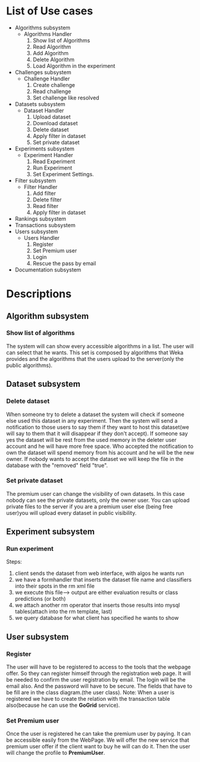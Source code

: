 # List of Use cases #
  * Algorithms subsystem
    * Algorithms Handler
      1. Show list of Algorithms
      1. Read Algorithm
      1. Add Algorithm
      1. Delete Algorithm
      1. Load Algorithm in the experiment
  * Challenges subsystem
    * Challenge Handler
      1. Create challenge
      1. Read challenge
      1. Set challenge like resolved
  * Datasets subsystem
    * Dataset Handler
      1. Upload dataset
      1. Download dataset
      1. Delete dataset
      1. Apply filter in dataset
      1. Set private dataset
  * Experiments subsystem
    * Experiment Handler
      1. Read Experiment
      1. Run Experiment
      1. Set Experiment Settings.
  * Filter subsystem
    * Filter Handler
      1. Add filter
      1. Delete filter
      1. Read filter
      1. Apply filter in dataset
  * Rankings subsystem
  * Transactions subsystem
  * Users subsystem
    * Users Handler
      1. Register
      1. Set Premium user
      1. Login
      1. Rescue the pass by email
  * Documentation subsystem

# Descriptions #
## Algorithm subsystem ##
### Show list of algorithms ###
The system will can show every accessible algorithms in a list. The user will can select that he wants. This set is composed by algorithms that Weka provides and the algorithms that the users upload to the server(only the public algorithms).
## Dataset subsystem ##
### Delete dataset ###
When someone try to delete a dataset the system will check if someone else used this dataset in any experiment. Then the system will send a notification to those users to say them if they want to host this dataset(we will say to them that it will disappear if they don't accept). If someone say yes the dataset will be rest from the used memory in the deleter user account and he will have more free space. Who accepted the notification to own the dataset will spend memory from his account and he will be the new owner. If nobody wants to accept the dataset we will keep the file in the database with the "removed" field "true".

### Set private dataset ###
The premium user can change the visibility of own datasets. In this case nobody can see the private datasets, only the owner user. You can upload private files to the server if you are a premium user else (being free user)you will upload every dataset in public visibility.

## Experiment subsystem ##
### Run experiment ###
Steps:
  1. client sends the dataset from web interface, with algos he wants run
  1. we have a formhandler that inserts the dataset file name and classifiers into their spots in the rm xml file
  1. we execute this file--> output are either evaluation results or class predictions (or both)
  1. we attach another rm operator that inserts those results into mysql tables(attach into the rm template, last)
  1. we query database for what client has specified he wants to show
## User subsystem ##
### Register ###
The user will have to be registered to access to the tools that the webpage offer. So they can register himself through the registration web page. It will be needed to confirm the user registration by email. The login will be the email also. And the password will have to be secure. The fields that have to be fill are in the class diagram.(the user class). Note: When a user is registered we have to create the relation with the transaction table also(because he can use the **GoGrid** service).

### Set Premium user ###
Once the user is registered he can take the premium user by paying. It can be accessible easily from the WebPage. We will offer the new service that premium user offer if the client want to buy he will can do it. Then the user will change the profile to **PremiumUser**.
